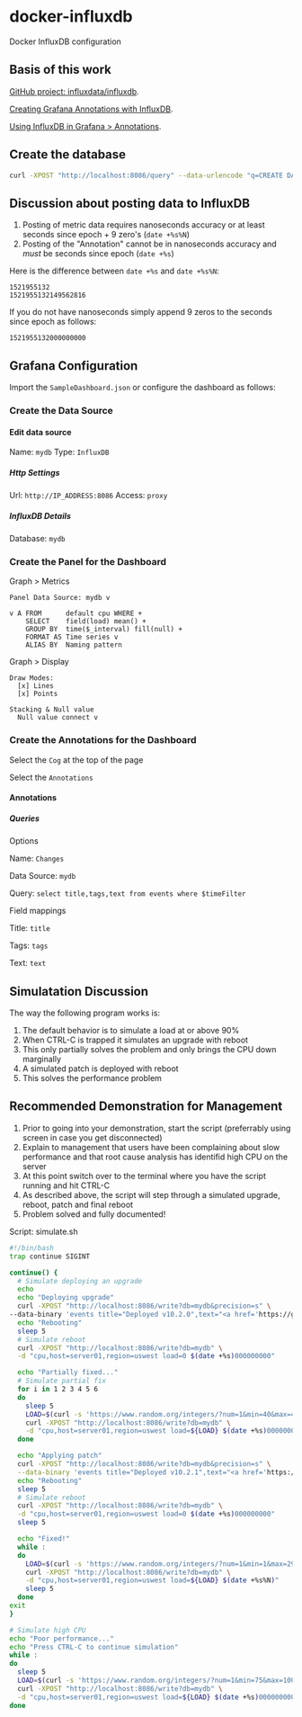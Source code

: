 # docker-influxdb
Docker InfluxDB configuration

## Basis of this work
[GitHub project: influxdata/influxdb](https://github.com/influxdata/influxdb).

[Creating Grafana Annotations with InfluxDB](https://maxchadwick.xyz/blog/grafana-influxdb-annotations).

[Using InfluxDB in Grafana > Annotations](http://docs.grafana.org/features/datasources/influxdb/#annotations).

## Create the database
```bash
curl -XPOST "http://localhost:8086/query" --data-urlencode "q=CREATE DATABASE mydb"
```

## Discussion about posting data to InfluxDB
1. Posting of metric data requires nanoseconds accuracy or at least seconds since epoch + 9 zero's (`date +%s%N`)
2. Posting of the "Annotation" cannot be in nanoseconds accuracy and *must* be seconds since epoch (`date +%s`)

Here is the difference between `date +%s` and `date +%s%N`:
```
1521955132
1521955132149562816
```
If you do not have nanoseconds simply append 9 zeros to the seconds since epoch as follows:
```
1521955132000000000
```

## Grafana Configuration
Import the `SampleDashboard.json` or configure the dashboard as follows:

### Create the Data Source
#### Edit data source
Name: `mydb`
Type: `InfluxDB`

##### Http Settings
Url: `http://IP_ADDRESS:8086`
Access: `proxy`

##### InfluxDB Details
Database: `mydb`

### Create the Panel for the Dashboard
Graph > Metrics
```
Panel Data Source: mydb v

v A FROM      default cpu WHERE +
    SELECT    field(load) mean() +
    GROUP BY  time($_interval) fill(null) +
    FORMAT AS Time series v
    ALIAS BY  Naming pattern
```

Graph > Display
```
Draw Modes: 
  [x] Lines 
  [x] Points

Stacking & Null value
  Null value connect v
```


### Create the Annotations for the Dashboard
Select the `Cog` at the top of the page

Select the `Annotations`
#### Annotations
##### Queries
Options

Name: `Changes`

Data Source: `mydb`

Query: `select title,tags,text from events where $timeFilter`

Field mappings

Title: `title`

Tags: `tags`

Text: `text`

## Simulatation Discussion
The way the following program works is:
1. The default behavior is to simulate a load at or above 90%
2. When CTRL-C is trapped it simulates an upgrade with reboot
3. This only partially solves the problem and only brings the CPU down marginally
4. A simulated patch is deployed with reboot
5. This solves the performance problem

## Recommended Demonstration for Management
1. Prior to going into your demonstration, start the script (preferrably using screen in case you get disconnected)
2. Explain to management that users have been complaining about slow performance and that root cause analysis has identifid high CPU on the server 
3. At this point switch over to the terminal where you have the script running and hit CTRL-C
4. As described above, the script will step through a simulated upgrade, reboot, patch and final reboot
5. Problem solved and fully documented!

Script: simulate.sh
```bash
#!/bin/bash
trap continue SIGINT

continue() {
  # Simulate deploying an upgrade
  echo
  echo "Deploying upgrade"
  curl -XPOST "http://localhost:8086/write?db=mydb&precision=s" \
--data-binary 'events title="Deployed v10.2.0",text="<a href='https://github.com'>Release notes</a>",tags="Std Change,Servers,Infra,Upgrade,gpratt" '$(date +%s)
  echo "Rebooting"
  sleep 5
  # Simulate reboot
  curl -XPOST "http://localhost:8086/write?db=mydb" \
  -d "cpu,host=server01,region=uswest load=0 $(date +%s)000000000"

  echo "Partially fixed..."
  # Simulate partial fix
  for i in 1 2 3 4 5 6
  do
    sleep 5
    LOAD=$(curl -s 'https://www.random.org/integers/?num=1&min=40&max=49&col=1&base=10&format=plain&rnd=new')
    curl -XPOST "http://localhost:8086/write?db=mydb" \
    -d "cpu,host=server01,region=uswest load=${LOAD} $(date +%s)000000000"
  done

  echo "Applying patch"
  curl -XPOST "http://localhost:8086/write?db=mydb&precision=s" \
  --data-binary 'events title="Deployed v10.2.1",text="<a href='https://github.com'>Release notes</a>",tags="Emg Change,Servers,Infra,Patch,amerritt" '$(date +%s)
  echo "Rebooting"
  sleep 5
  # Simulate reboot
  curl -XPOST "http://localhost:8086/write?db=mydb" \
  -d "cpu,host=server01,region=uswest load=0 $(date +%s)000000000"
  sleep 5

  echo "Fixed!"
  while :
  do
    LOAD=$(curl -s 'https://www.random.org/integers/?num=1&min=1&max=29&col=1&base=10&format=plain&rnd=new')
    curl -XPOST "http://localhost:8086/write?db=mydb" \
    -d "cpu,host=server01,region=uswest load=${LOAD} $(date +%s%N)"
    sleep 5
  done
exit
}

# Simulate high CPU
echo "Poor performance..."
echo "Press CTRL-C to continue simulation"
while :
do
  sleep 5
  LOAD=$(curl -s 'https://www.random.org/integers/?num=1&min=75&max=100&col=1&base=10&format=plain&rnd=new')
  curl -XPOST "http://localhost:8086/write?db=mydb" \
  -d "cpu,host=server01,region=uswest load=${LOAD} $(date +%s)000000000"
done
```

